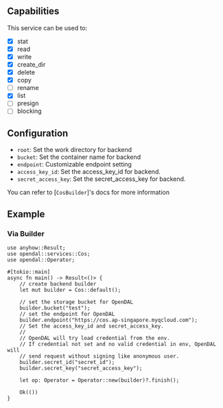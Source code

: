## Capabilities

This service can be used to:

- [x] stat
- [x] read
- [x] write
- [x] create_dir
- [x] delete
- [x] copy
- [ ] rename
- [x] list
- [ ] presign
- [ ] blocking

## Configuration

- `root`: Set the work directory for backend
- `bucket`: Set the container name for backend
- `endpoint`: Customizable endpoint setting
- `access_key_id`: Set the access_key_id for backend.
- `secret_access_key`: Set the secret_access_key for backend.

You can refer to [`CosBuilder`]'s docs for more information

## Example

### Via Builder

```rust,no_run
use anyhow::Result;
use opendal::services::Cos;
use opendal::Operator;

#[tokio::main]
async fn main() -> Result<()> {
    // create backend builder
    let mut builder = Cos::default();

    // set the storage bucket for OpenDAL
    builder.bucket("test");
    // set the endpoint for OpenDAL
    builder.endpoint("https://cos.ap-singapore.myqcloud.com");
    // Set the access_key_id and secret_access_key.
    //
    // OpenDAL will try load credential from the env.
    // If credential not set and no valid credential in env, OpenDAL will
    // send request without signing like anonymous user.
    builder.secret_id("secret_id");
    builder.secret_key("secret_access_key");

    let op: Operator = Operator::new(builder)?.finish();

    Ok(())
}
```
